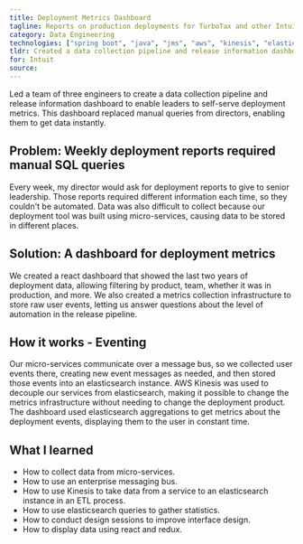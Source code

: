 ```yaml
---
title: Deployment Metrics Dashboard
tagline: Reports on production deployments for TurboTax and other Intuit products
category: Data Engineering
technologies: ["spring boot", "java", "jms", "aws", "kinesis", "elasticsearch", "react", "redux"]
tldr: Created a data collection pipeline and release information dashboard to enable leaders to self-serve deployment metrics.
for: Intuit
source:
---
```

Led a team of three engineers to create a data collection pipeline and release information dashboard to enable leaders to self-serve deployment metrics. This dashboard replaced manual queries from directors, enabling them to get data instantly.

## Problem: Weekly deployment reports required manual SQL queries
Every week, my director would ask for deployment reports to give to senior leadership. Those reports required different information each time, so they couldn't be automated. Data was also difficult to collect because our deployment tool was built using micro-services, causing data to be stored in different places.

## Solution: A dashboard for deployment metrics
We created a react dashboard that showed the last two years of deployment data, allowing filtering by product, team, whether it was in production, and more. We also created a metrics collection infrastructure to store raw user events, letting us answer questions about the level of automation in the release pipeline.

## How it works - Eventing
Our micro-services communicate over a message bus, so we collected user events there, creating new event messages as needed, and then stored those events into an elasticsearch instance. AWS Kinesis was used to decouple our services from elasticsearch, making it possible to change the metrics infrastructure without needing to change the deployment product. The dashboard used elasticsearch aggregations to get metrics about the deployment events, displaying them to the user in constant time.

## What I learned
- How to collect data from micro-services.
- How to use an enterprise messaging bus.
- How to use Kinesis to take data from a service to an elasticsearch instance in an ETL process.
- How to use elasticsearch queries to gather statistics.
- How to conduct design sessions to improve interface design.
- How to display data using react and redux.
